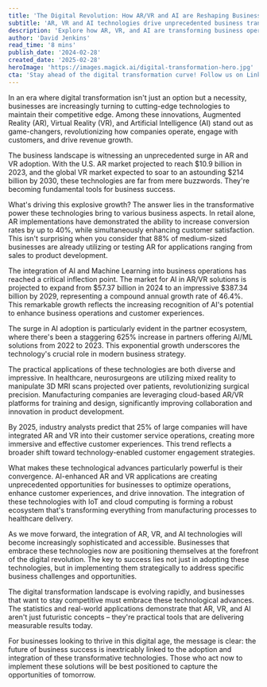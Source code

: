 ```yaml
---
title: 'The Digital Revolution: How AR/VR and AI are Reshaping Business Success in 2024'
subtitle: 'AR, VR and AI technologies drive unprecedented business transformation'
description: 'Explore how AR, VR, and AI are transforming business operations in 2024. With the U.S. AR market reaching $10.9B and AI in AR/VR solutions projected to hit $387.34B by 2029, these technologies are revolutionizing customer engagement, operational efficiency, and innovation across industries.'
author: 'David Jenkins'
read_time: '8 mins'
publish_date: '2024-02-28'
created_date: '2025-02-28'
heroImage: 'https://images.magick.ai/digital-transformation-hero.jpg'
cta: 'Stay ahead of the digital transformation curve! Follow us on LinkedIn for daily insights into how AR, VR, and AI are reshaping business success.'
---
```

In an era where digital transformation isn't just an option but a necessity, businesses are increasingly turning to cutting-edge technologies to maintain their competitive edge. Among these innovations, Augmented Reality (AR), Virtual Reality (VR), and Artificial Intelligence (AI) stand out as game-changers, revolutionizing how companies operate, engage with customers, and drive revenue growth.

The business landscape is witnessing an unprecedented surge in AR and VR adoption. With the U.S. AR market projected to reach $10.9 billion in 2023, and the global VR market expected to soar to an astounding $214 billion by 2030, these technologies are far from mere buzzwords. They're becoming fundamental tools for business success.

What's driving this explosive growth? The answer lies in the transformative power these technologies bring to various business aspects. In retail alone, AR implementations have demonstrated the ability to increase conversion rates by up to 40%, while simultaneously enhancing customer satisfaction. This isn't surprising when you consider that 88% of medium-sized businesses are already utilizing or testing AR for applications ranging from sales to product development.

The integration of AI and Machine Learning into business operations has reached a critical inflection point. The market for AI in AR/VR solutions is projected to expand from $57.37 billion in 2024 to an impressive $387.34 billion by 2029, representing a compound annual growth rate of 46.4%. This remarkable growth reflects the increasing recognition of AI's potential to enhance business operations and customer experiences.

The surge in AI adoption is particularly evident in the partner ecosystem, where there's been a staggering 625% increase in partners offering AI/ML solutions from 2022 to 2023. This exponential growth underscores the technology's crucial role in modern business strategy.

The practical applications of these technologies are both diverse and impressive. In healthcare, neurosurgeons are utilizing mixed reality to manipulate 3D MRI scans projected over patients, revolutionizing surgical precision. Manufacturing companies are leveraging cloud-based AR/VR platforms for training and design, significantly improving collaboration and innovation in product development.

By 2025, industry analysts predict that 25% of large companies will have integrated AR and VR into their customer service operations, creating more immersive and effective customer experiences. This trend reflects a broader shift toward technology-enabled customer engagement strategies.

What makes these technological advances particularly powerful is their convergence. AI-enhanced AR and VR applications are creating unprecedented opportunities for businesses to optimize operations, enhance customer experiences, and drive innovation. The integration of these technologies with IoT and cloud computing is forming a robust ecosystem that's transforming everything from manufacturing processes to healthcare delivery.

As we move forward, the integration of AR, VR, and AI technologies will become increasingly sophisticated and accessible. Businesses that embrace these technologies now are positioning themselves at the forefront of the digital revolution. The key to success lies not just in adopting these technologies, but in implementing them strategically to address specific business challenges and opportunities.

The digital transformation landscape is evolving rapidly, and businesses that want to stay competitive must embrace these technological advances. The statistics and real-world applications demonstrate that AR, VR, and AI aren't just futuristic concepts – they're practical tools that are delivering measurable results today.

For businesses looking to thrive in this digital age, the message is clear: the future of business success is inextricably linked to the adoption and integration of these transformative technologies. Those who act now to implement these solutions will be best positioned to capture the opportunities of tomorrow.